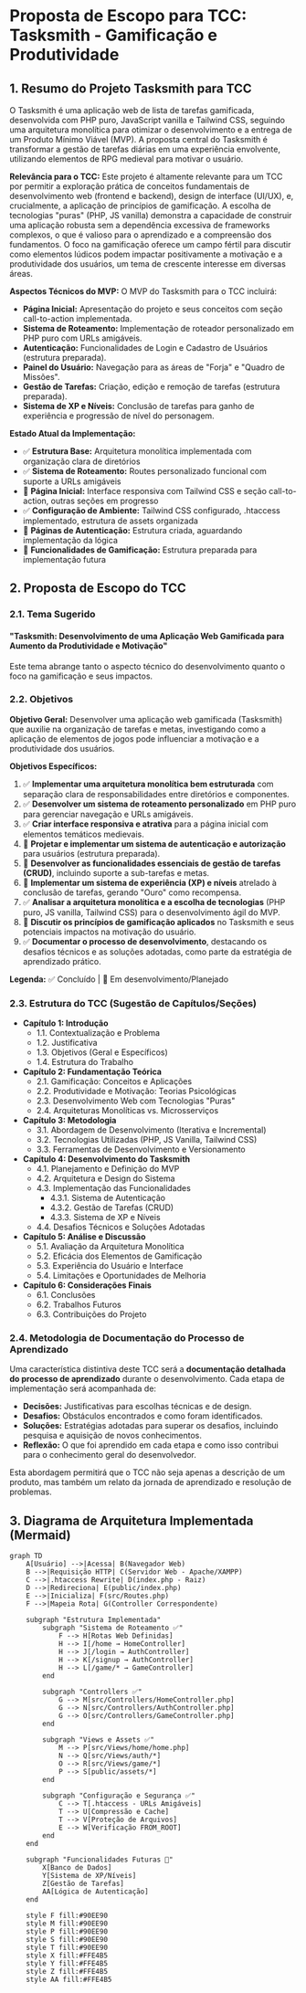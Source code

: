 # Proposta de Escopo para TCC: Tasksmith - Gamificação e Produtividade

## 1. Resumo do Projeto Tasksmith para TCC

O Tasksmith é uma aplicação web de lista de tarefas gamificada, desenvolvida com PHP puro, JavaScript vanilla e Tailwind CSS, seguindo uma arquitetura monolítica para otimizar o desenvolvimento e a entrega de um Produto Mínimo Viável (MVP). A proposta central do Tasksmith é transformar a gestão de tarefas diárias em uma experiência envolvente, utilizando elementos de RPG medieval para motivar o usuário.

**Relevância para o TCC:**
Este projeto é altamente relevante para um TCC por permitir a exploração prática de conceitos fundamentais de desenvolvimento web (frontend e backend), design de interface (UI/UX), e, crucialmente, a aplicação de princípios de gamificação. A escolha de tecnologias "puras" (PHP, JS vanilla) demonstra a capacidade de construir uma aplicação robusta sem a dependência excessiva de frameworks complexos, o que é valioso para o aprendizado e a compreensão dos fundamentos. O foco na gamificação oferece um campo fértil para discutir como elementos lúdicos podem impactar positivamente a motivação e a produtividade dos usuários, um tema de crescente interesse em diversas áreas.

**Aspectos Técnicos do MVP:**
O MVP do Tasksmith para o TCC incluirá:

* **Página Inicial:** Apresentação do projeto e seus conceitos com seção call-to-action implementada.
* **Sistema de Roteamento:** Implementação de roteador personalizado em PHP puro com URLs amigáveis.
* **Autenticação:** Funcionalidades de Login e Cadastro de Usuários (estrutura preparada).
* **Painel do Usuário:** Navegação para as áreas de "Forja" e "Quadro de Missões".
* **Gestão de Tarefas:** Criação, edição e remoção de tarefas (estrutura preparada).
* **Sistema de XP e Níveis:** Conclusão de tarefas para ganho de experiência e progressão de nível do personagem.

**Estado Atual da Implementação:**

* ✅ **Estrutura Base:** Arquitetura monolítica implementada com organização clara de diretórios
* ✅ **Sistema de Roteamento:** Routes personalizado funcional com suporte a URLs amigáveis
* 🔄 **Página Inicial:** Interface responsiva com Tailwind CSS e seção call-to-action, outras seções em progresso
* ✅ **Configuração de Ambiente:** Tailwind CSS configurado, .htaccess implementado, estrutura de assets organizada
* 🔄 **Páginas de Autenticação:** Estrutura criada, aguardando implementação da lógica
* 🔄 **Funcionalidades de Gamificação:** Estrutura preparada para implementação futura

## 2. Proposta de Escopo do TCC

### 2.1. Tema Sugerido

#### **"Tasksmith: Desenvolvimento de uma Aplicação Web Gamificada para Aumento da Produtividade e Motivação"**

Este tema abrange tanto o aspecto técnico do desenvolvimento quanto o foco na gamificação e seus impactos.

### 2.2. Objetivos

**Objetivo Geral:**
Desenvolver uma aplicação web gamificada (Tasksmith) que auxilie na organização de tarefas e metas, investigando como a aplicação de elementos de jogos pode influenciar a motivação e a produtividade dos usuários.

**Objetivos Específicos:**

1. ✅ **Implementar uma arquitetura monolítica bem estruturada** com separação clara de responsabilidades entre diretórios e componentes.
2. ✅ **Desenvolver um sistema de roteamento personalizado** em PHP puro para gerenciar navegação e URLs amigáveis.
3. ✅ **Criar interface responsiva e atrativa** para a página inicial com elementos temáticos medievais.
4. 🔄 **Projetar e implementar um sistema de autenticação e autorização** para usuários (estrutura preparada).
5. 🔄 **Desenvolver as funcionalidades essenciais de gestão de tarefas (CRUD)**, incluindo suporte a sub-tarefas e metas.
6. 🔄 **Implementar um sistema de experiência (XP) e níveis** atrelado à conclusão de tarefas, gerando "Ouro" como recompensa.
7. ✅ **Analisar a arquitetura monolítica e a escolha de tecnologias** (PHP puro, JS vanilla, Tailwind CSS) para o desenvolvimento ágil do MVP.
8. 🔄 **Discutir os princípios de gamificação aplicados** no Tasksmith e seus potenciais impactos na motivação do usuário.
9. ✅ **Documentar o processo de desenvolvimento**, destacando os desafios técnicos e as soluções adotadas, como parte da estratégia de aprendizado prático.

**Legenda:** ✅ Concluído | 🔄 Em desenvolvimento/Planejado

### 2.3. Estrutura do TCC (Sugestão de Capítulos/Seções)

* **Capítulo 1: Introdução**
  * 1.1. Contextualização e Problema
  * 1.2. Justificativa
  * 1.3. Objetivos (Geral e Específicos)
  * 1.4. Estrutura do Trabalho
* **Capítulo 2: Fundamentação Teórica**
  * 2.1. Gamificação: Conceitos e Aplicações
  * 2.2. Produtividade e Motivação: Teorias Psicológicas
  * 2.3. Desenvolvimento Web com Tecnologias "Puras"
  * 2.4. Arquiteturas Monolíticas vs. Microsserviços
* **Capítulo 3: Metodologia**
  * 3.1. Abordagem de Desenvolvimento (Iterativa e Incremental)
  * 3.2. Tecnologias Utilizadas (PHP, JS Vanilla, Tailwind CSS)
  * 3.3. Ferramentas de Desenvolvimento e Versionamento
* **Capítulo 4: Desenvolvimento do Tasksmith**
  * 4.1. Planejamento e Definição do MVP
  * 4.2. Arquitetura e Design do Sistema
  * 4.3. Implementação das Funcionalidades
    * 4.3.1. Sistema de Autenticação
    * 4.3.2. Gestão de Tarefas (CRUD)
    * 4.3.3. Sistema de XP e Níveis
  * 4.4. Desafios Técnicos e Soluções Adotadas
* **Capítulo 5: Análise e Discussão**
  * 5.1. Avaliação da Arquitetura Monolítica
  * 5.2. Eficácia dos Elementos de Gamificação
  * 5.3. Experiência do Usuário e Interface
  * 5.4. Limitações e Oportunidades de Melhoria
* **Capítulo 6: Considerações Finais**
  * 6.1. Conclusões
  * 6.2. Trabalhos Futuros
  * 6.3. Contribuições do Projeto

### 2.4. Metodologia de Documentação do Processo de Aprendizado

Uma característica distintiva deste TCC será a **documentação detalhada do processo de aprendizado** durante o desenvolvimento. Cada etapa de implementação será acompanhada de:

* **Decisões:** Justificativas para escolhas técnicas e de design.
* **Desafios:** Obstáculos encontrados e como foram identificados.
* **Soluções:** Estratégias adotadas para superar os desafios, incluindo pesquisa e aquisição de novos conhecimentos.
* **Reflexão:** O que foi aprendido em cada etapa e como isso contribui para o conhecimento geral do desenvolvedor.

Esta abordagem permitirá que o TCC não seja apenas a descrição de um produto, mas também um relato da jornada de aprendizado e resolução de problemas.

## 3. Diagrama de Arquitetura Implementada (Mermaid)

```mermaid
graph TD
    A[Usuário] -->|Acessa| B(Navegador Web)
    B -->|Requisição HTTP| C(Servidor Web - Apache/XAMPP)
    C -->|.htaccess Rewrite| D(index.php - Raiz)
    D -->|Redireciona| E(public/index.php)
    E -->|Inicializa| F(src/Routes.php)
    F -->|Mapeia Rota| G(Controller Correspondente)

    subgraph "Estrutura Implementada"
        subgraph "Sistema de Roteamento ✅"
            F --> H[Rotas Web Definidas]
            H --> I[/home → HomeController]
            H --> J[/login → AuthController]
            H --> K[/signup → AuthController]
            H --> L[/game/* → GameController]
        end

        subgraph "Controllers ✅"
            G --> M[src/Controllers/HomeController.php]
            G --> N[src/Controllers/AuthController.php]
            G --> O[src/Controllers/GameController.php]
        end

        subgraph "Views e Assets ✅"
            M --> P[src/Views/home/home.php]
            N --> Q[src/Views/auth/*]
            O --> R[src/Views/game/*]
            P --> S[public/assets/*]
        end

        subgraph "Configuração e Segurança ✅"
            C --> T[.htaccess - URLs Amigáveis]
            T --> U[Compressão e Cache]
            T --> V[Proteção de Arquivos]
            E --> W[Verificação FROM_ROOT]
        end
    end

    subgraph "Funcionalidades Futuras 🔄"
        X[Banco de Dados]
        Y[Sistema de XP/Níveis]
        Z[Gestão de Tarefas]
        AA[Lógica de Autenticação]
    end

    style F fill:#90EE90
    style M fill:#90EE90
    style P fill:#90EE90
    style S fill:#90EE90
    style T fill:#90EE90
    style X fill:#FFE4B5
    style Y fill:#FFE4B5
    style Z fill:#FFE4B5
    style AA fill:#FFE4B5
